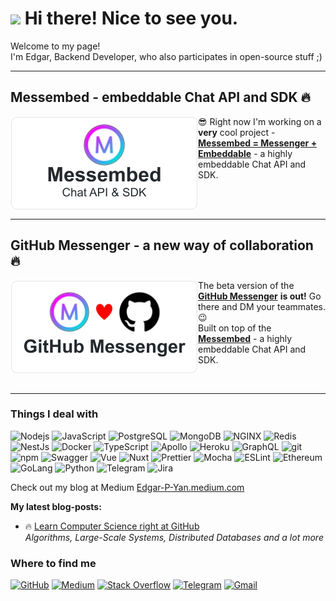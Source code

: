 <h1><img src="https://emojis.slackmojis.com/emojis/images/1531849430/4246/blob-sunglasses.gif?1531849430" width="30"/> Hi there! Nice to see you.</h1>

<p>Welcome to my page! </br> I'm Edgar, Backend Developer, who also participates in open-source stuff ;)

<hr>
  <h2>Messembed - embeddable Chat API and SDK 🔥</h2>
  <a href="https://github.com/Messembed"><img align=left src="https://github.com/Edgar-P-yan/Edgar-P-yan/blob/main/messembed-hero-2%20(2).png?raw=true"></a>
  <p>
    😎 Right now I'm working on a <b>very</b> cool project - <a href="https://github.com/Messembed"><b>Messembed = Messenger + Embeddable</b></a> - a highly embeddable Chat API and SDK.
  </p>
  <br clear="left"/>
<hr>
<h2>GitHub Messenger - a new way of collaboration 🔥</h2>
  <a href="https://github.messembed.com/?utm_source=github"><img align=left src="https://github.com/Edgar-P-yan/Edgar-P-yan/blob/main/github-messenger-hero%20(1).png?raw=true"></a>
  <p>
    The beta version of the <a href="https://github.messembed.com?utm_source=github"><b>GitHub Messenger</b></a> <b>is out!</b> Go there and DM your teammates. 😉<br>
  Built on top of the <a href="https://github.com/Messembed"><b>Messembed</b></a> - a highly embeddable Chat API and SDK.
  </p>
  <br clear="left"/>
<hr>

<h3 align=left>Things I deal with</h3>
<p>
  <img alt="Nodejs" src="https://img.shields.io/badge/-Nodejs-43853d?style=flat-square&logo=Node.js&logoColor=white" />
  <img alt="JavaScript" src="https://img.shields.io/badge/-JavaScript-F7DF1E?style=flat-square&logo=JavaScript&logoColor=black" />
  <img alt="PostgreSQL" src="https://img.shields.io/badge/-PostgreSQL-336791?style=flat-square&logo=postgresql&logoColor=white" />
  <img alt="MongoDB" src="https://img.shields.io/badge/-MongoDB-13aa52?style=flat-square&logo=mongodb&logoColor=white" />
  <img alt="NGINX" src="https://img.shields.io/badge/-NGINX-269539?style=flat-square&logo=nginx&logoColor=white" />
  <img alt="Redis" src="https://img.shields.io/badge/-Redis-DC382D?style=flat-square&logo=redis&logoColor=white" />
  <img alt="NestJs" src="https://img.shields.io/badge/-NestJs-ea2845?style=flat-square&logo=nestjs&logoColor=white" />
  <img alt="Docker" src="https://img.shields.io/badge/-Docker-46a2f1?style=flat-square&logo=docker&logoColor=white" />
  <img alt="TypeScript" src="https://img.shields.io/badge/-TypeScript-007ACC?style=flat-square&logo=typescript&logoColor=white" />
  <img alt="Apollo" src="https://img.shields.io/badge/-Apollo%20GraphQL-311C87?style=flat-square&logo=apollo-graphql&logoColor=white" />
  <img alt="Heroku" src="https://img.shields.io/badge/-Heroku-430098?style=flat-square&logo=heroku&logoColor=white" />
  <img alt="GraphQL" src="https://img.shields.io/badge/-GraphQL-E10098?style=flat-square&logo=graphql&logoColor=white" />
  <img alt="git" src="https://img.shields.io/badge/-Git-F05032?style=flat-square&logo=git&logoColor=white" />
  <img alt="npm" src="https://img.shields.io/badge/-NPM-CB3837?style=flat-square&logo=npm&logoColor=white" />
  <img alt="Swagger" src="https://img.shields.io/badge/-Swagger-85EA2D?style=flat-square&logo=swagger&logoColor=black" />
  <img alt="Vue" src="https://img.shields.io/badge/-Vue-4FC08D?style=flat-square&logo=vue-dot-js&logoColor=white" />
  <img alt="Nuxt" src="https://img.shields.io/badge/-Nuxt-00C58E?style=flat-square&logo=nuxt-dot-js&logoColor=white" />
  <img alt="Prettier" src="https://img.shields.io/badge/-Prettier-F7B93E?style=flat-square&logo=prettier&logoColor=white" />
  <img alt="Mocha" src="https://img.shields.io/badge/-Mocha-8D6748?style=flat-square&logo=mocha&logoColor=white" />
  <img alt="ESLint" src="https://img.shields.io/badge/-ESLint-F7B93E?style=flat-square&logo=eslint&logoColor=white" />
  <img alt="Ethereum" src="https://img.shields.io/badge/-Ethereum-3C3C3D?style=flat-square&logo=ethereum&logoColor=white" />
  <img alt="GoLang" src="https://img.shields.io/badge/-GoLang-00ADD8?style=flat-square&logo=go&logoColor=white" />
  <img alt="Python" src="https://img.shields.io/badge/-Python-3776AB?style=flat-square&logo=python&logoColor=white" />
  <img alt="Telegram" src="https://img.shields.io/badge/-Telegram%20Bots-2CA5E0?style=flat-square&logo=telegram&logoColor=white" />
  <img alt="Jira" src="https://img.shields.io/badge/-Jira-0052CC?style=flat-square&logo=jira&logoColor=white" />
</p>

Check out my blog at Medium [Edgar-P-Yan.medium.com](https://edgar-p-yan.medium.com/)

**My latest blog-posts:**

- :fire: [Learn Computer Science right at GitHub](https://edgar-p-yan.medium.com/learn-about-computer-science-right-at-github-a20f7b080d7a)  
  _Algorithms, Large-Scale Systems, Distributed Databases and a lot more_

<h3>Where to find me</h3>
<p>
  <a href="https://github.com/Edgar-P-Yan" target="_blank"><img alt="GitHub" src="https://img.shields.io/badge/GitHub-%2312100E.svg?&style=for-the-badge&logo=Github&logoColor=white" /></a>
  <a href="https://edgar-p-yan.medium.com" target="_blank"><img alt="Medium" src="https://img.shields.io/badge/medium-%2312100E.svg?&style=for-the-badge&logo=medium&logoColor=white" /></a>
  <a href="https://stackoverflow.com/users/8507883/edgar-p-yan" target="_blank"><img alt="Stack Overflow" src="https://img.shields.io/badge/Stack%20Overflow-FE7A16.svg?&style=for-the-badge&logo=stackoverflow&logoColor=white" /></a>
  <a href="https://t.me/edgar_p_yan" target="_blank"><img alt="Telegram" src="https://img.shields.io/badge/Telegram-2CA5E0.svg?&style=for-the-badge&logo=telegram&logoColor=white"></a>
  <a href="mailto:starguitar307@gmail.com"><img alt="Gmail" src="https://img.shields.io/badge/Gmail-D14836.svg?&style=for-the-badge&logo=gmail&logoColor=white"></a>
</p>
